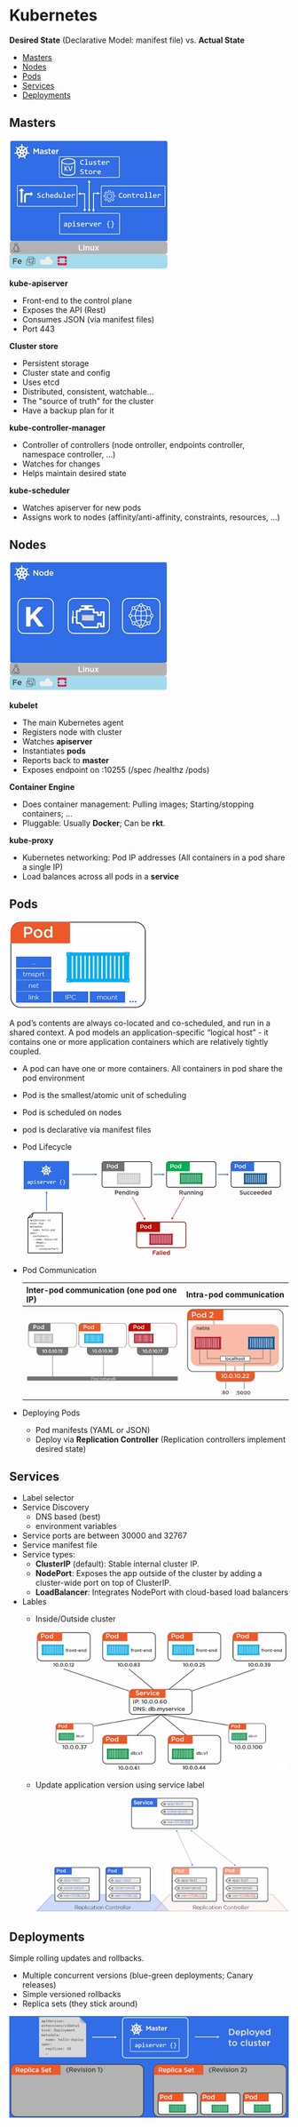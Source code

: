# Kubernetes

**Desired State** (Declarative Model: manifest file) vs. **Actual State**

- [Masters](#Masters)
- [Nodes](#Nodes)
- [Pods](#Pods)
- [Services](#Services)
- [Deployments](#Deployments)

## Masters

![master](../resources/images/k8s_master.png)

**kube-apiserver**

- Front-end to the control plane
- Exposes the API (Rest)
- Consumes JSON (via manifest files)
- Port 443

**Cluster store**

- Persistent storage
- Cluster state and config
- Uses etcd
- Distributed, consistent, watchable...
- The "source of truth" for the cluster
- Have a backup plan for it

**kube-controller-manager**

- Controller of controllers (node ontroller, endpoints controller, namespace controller, ...)
- Watches for changes
- Helps maintain desired state

**kube-scheduler**

- Watches apiserver for new pods
- Assigns work to nodes (affinity/anti-affinity, constraints, resources, ...)

## Nodes

![node](../resources/images/k8s_node.png)

**kubelet**

- The main Kubernetes agent
- Registers node with cluster
- Watches **apiserver**
- Instantiates **pods**
- Reports back to **master**
- Exposes endpoint on :10255 (/spec /healthz /pods)

**Container Engine**

- Does container management: Pulling images; Starting/stopping containers; ...
- Pluggable: Usually **Docker**; Can be **rkt**.

**kube-proxy**

- Kubernetes networking: Pod IP addresses (All containers in a pod share a single IP)
- Load balances across all pods in a **service**

## Pods

![pod](../resources/images/k8s_pod.png)

A pod’s contents are always co-located and co-scheduled, and run in a shared context. A pod models an application-specific “logical host” - it contains one or more application containers which are relatively tightly coupled.

- A pod can have one or more containers. All containers in pod share the pod environment
- Pod is the smallest/atomic unit of scheduling
- Pod is scheduled on nodes
- pod is declarative via manifest files
- Pod Lifecycle

  ![lifecycle](../resources/images/k8s_pod_lifecycle.png)

- Pod Communication

  Inter-pod communication (one pod one IP) | Intra-pod communication
  ---------------------------------------- | -----------------------
  ![inter](../resources/images/k8s_inter_pod_communication.png) | ![intra](../resources/images/k8s_intra_pod_communication.png)

- Deploying Pods
  - Pod manifests (YAML or JSON)
  - Deploy via **Replication Controller** (Replication controllers implement desired state)


## Services

- Label selector
- Service Discovery
  - DNS based (best)
  - environment variables
- Service ports are between 30000 and 32767
- Service manifest file
- Service types:
  - **ClusterIP** (default): Stable internal cluster IP.
  - **NodePort**: Exposes the app outside of the cluster by adding a cluster-wide port on top of ClusterIP.
  - **LoadBalancer**: Integrates NodePort with cloud-based load balancers
- Lables
  - Inside/Outside cluster

    ![service](../resources/images/k8s_service.png)
  
  - Update application version using service label
  
    ![version](../resources/images/k8s_update_app_version.png)


## Deployments

Simple rolling updates and rollbacks.

- Multiple concurrent versions (blue-green deployments; Canary releases)
- Simple versioned rollbacks
- Replica sets (they stick around)

![deployment](../resources/images/k8s_deployment.png)























